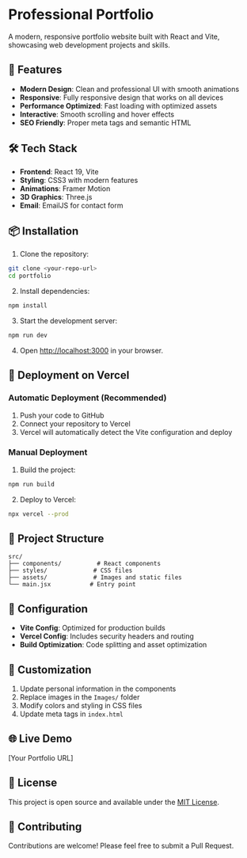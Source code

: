 # Professional Portfolio

A modern, responsive portfolio website built with React and Vite, showcasing web development projects and skills.

## 🚀 Features

- **Modern Design**: Clean and professional UI with smooth animations
- **Responsive**: Fully responsive design that works on all devices
- **Performance Optimized**: Fast loading with optimized assets
- **Interactive**: Smooth scrolling and hover effects
- **SEO Friendly**: Proper meta tags and semantic HTML

## 🛠️ Tech Stack

- **Frontend**: React 19, Vite
- **Styling**: CSS3 with modern features
- **Animations**: Framer Motion
- **3D Graphics**: Three.js
- **Email**: EmailJS for contact form

## 📦 Installation

1. Clone the repository:
```bash
git clone <your-repo-url>
cd portfolio
```

2. Install dependencies:
```bash
npm install
```

3. Start the development server:
```bash
npm run dev
```

4. Open [http://localhost:3000](http://localhost:3000) in your browser.

## 🚀 Deployment on Vercel

### Automatic Deployment (Recommended)

1. Push your code to GitHub
2. Connect your repository to Vercel
3. Vercel will automatically detect the Vite configuration and deploy

### Manual Deployment

1. Build the project:
```bash
npm run build
```

2. Deploy to Vercel:
```bash
npx vercel --prod
```

## 📁 Project Structure

```
src/
├── components/          # React components
├── styles/             # CSS files
├── assets/             # Images and static files
└── main.jsx           # Entry point
```

## 🔧 Configuration

- **Vite Config**: Optimized for production builds
- **Vercel Config**: Includes security headers and routing
- **Build Optimization**: Code splitting and asset optimization

## 📝 Customization

1. Update personal information in the components
2. Replace images in the `Images/` folder
3. Modify colors and styling in CSS files
4. Update meta tags in `index.html`

## 🌐 Live Demo

[Your Portfolio URL]

## 📄 License

This project is open source and available under the [MIT License](LICENSE).

## 🤝 Contributing

Contributions are welcome! Please feel free to submit a Pull Request.
